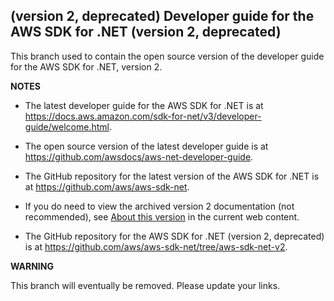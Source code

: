 ## (version 2, deprecated) Developer guide for the AWS SDK for .NET (version 2, deprecated)

This branch used to contain the open source version of the developer guide for the AWS SDK for .NET, version 2.

**NOTES**
* The latest developer guide for the AWS SDK for .NET is at https://docs.aws.amazon.com/sdk-for-net/v3/developer-guide/welcome.html.
* The open source version of the latest developer guide is at https://github.com/awsdocs/aws-net-developer-guide.
* The GitHub repository for the latest version of the AWS SDK for .NET is at https://github.com/aws/aws-sdk-net.


* If you do need to view the archived version 2 documentation (not recommended), see [About this version](https://docs.aws.amazon.com/sdk-for-net/v3/developer-guide/welcome.html#about-this-version) in the current web content.
* The GitHub repository for the AWS SDK for .NET (version 2, deprecated) is at https://github.com/aws/aws-sdk-net/tree/aws-sdk-net-v2.

**WARNING**

This branch will eventually be removed. Please update your links.

